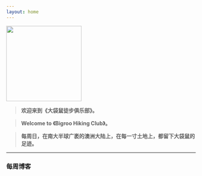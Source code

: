 ```yaml
---
layout: home
---
```

<img width="200" src="https://user-images.githubusercontent.com/90954432/197385297-bee19d53-1b3e-406a-8ff5-9ebc4beb1fa1.jpeg">

> **欢迎来到《大袋鼠徒步俱乐部》。**

> **Welcome to 《Bigroo Hiking Club》。**

> **每周日，在南大半球广袤的澳洲大陆上，在每一寸土地上，都留下大袋鼠的足迹。**

---
### 每周博客
